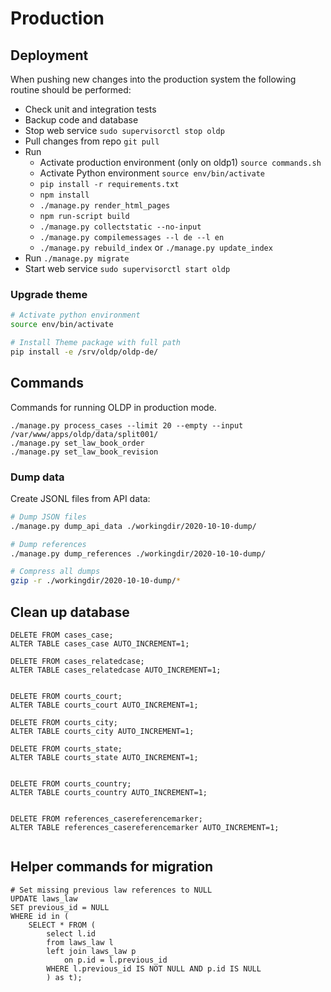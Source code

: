 # Production

## Deployment

When pushing new changes into the production system the following routine should be performed:

 - Check unit and integration tests
 - Backup code and database
 - Stop web service `sudo supervisorctl stop oldp`
 - Pull changes from repo `git pull`
 - Run
    - Activate production environment (only on oldp1) `source commands.sh`
    - Activate Python environment `source env/bin/activate`
    - `pip install -r requirements.txt`
    - `npm install`
    - `./manage.py render_html_pages`
    - `npm run-script build`
    - `./manage.py collectstatic --no-input`
    - `./manage.py compilemessages --l de --l en`
    - `./manage.py rebuild_index` or `./manage.py update_index`
 - Run `./manage.py migrate`
 - Start web service `sudo supervisorctl start oldp`


### Upgrade theme

```bash
# Activate python environment
source env/bin/activate

# Install Theme package with full path
pip install -e /srv/oldp/oldp-de/
```


## Commands

Commands for running OLDP in production mode.


```
./manage.py process_cases --limit 20 --empty --input /var/www/apps/oldp/data/split001/
./manage.py set_law_book_order
./manage.py set_law_book_revision
```


### Dump data

Create JSONL files from API data:

```bash
# Dump JSON files
./manage.py dump_api_data ./workingdir/2020-10-10-dump/

# Dump references
./manage.py dump_references ./workingdir/2020-10-10-dump/

# Compress all dumps
gzip -r ./workingdir/2020-10-10-dump/*
```

## Clean up database

```
DELETE FROM cases_case;
ALTER TABLE cases_case AUTO_INCREMENT=1;

DELETE FROM cases_relatedcase;
ALTER TABLE cases_relatedcase AUTO_INCREMENT=1;


DELETE FROM courts_court;
ALTER TABLE courts_court AUTO_INCREMENT=1;

DELETE FROM courts_city;
ALTER TABLE courts_city AUTO_INCREMENT=1;

DELETE FROM courts_state;
ALTER TABLE courts_state AUTO_INCREMENT=1;


DELETE FROM courts_country;
ALTER TABLE courts_country AUTO_INCREMENT=1;


DELETE FROM references_casereferencemarker;
ALTER TABLE references_casereferencemarker AUTO_INCREMENT=1;


```

## Helper commands for migration

```
# Set missing previous law references to NULL
UPDATE laws_law
SET previous_id = NULL
WHERE id in (
    SELECT * FROM (
        select l.id
        from laws_law l
        left join laws_law p
            on p.id = l.previous_id
        WHERE l.previous_id IS NOT NULL AND p.id IS NULL
        ) as t);

```
